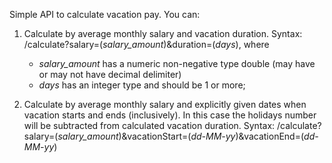 Simple API to calculate vacation pay. You can:

1. Calculate by average monthly salary and vacation duration. 
Syntax: /calculate?salary=(_salary_amount_)&duration=(_days_), where
   - _salary_amount_ has a numeric non-negative type double (may have or may not have decimal delimiter)
   - _days_ has an integer type and should be 1 or more;

2. Calculate by average monthly salary and explicitly given dates when vacation starts and ends (inclusively). In this case 
the holidays number will be subtracted from calculated vacation duration. Syntax:
   /calculate?salary=(_salary_amount_)&vacationStart=(_dd-MM-yy_)&vacationEnd=(_dd-MM-yy_)